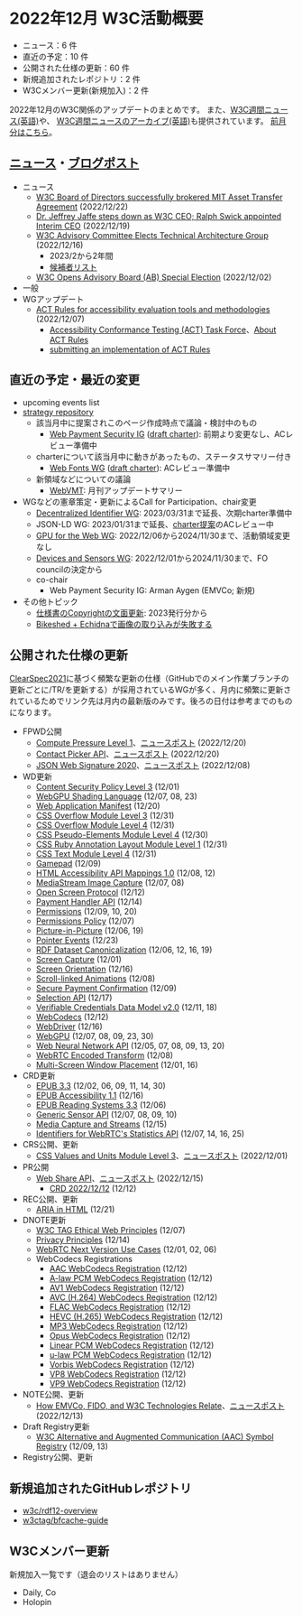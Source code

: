 # 2022年12月 W3C活動概要

- ニュース：6 件
- 直近の予定：10 件
- 公開された仕様の更新：60 件
- 新規追加されたレポジトリ：2 件
- W3Cメンバー更新(新規加入)：2 件

2022年12月のW3C関係のアップデートのまとめです。
また、[W3C週間ニュース(英語)](https://www.w3.org/News/Public/)や、
[W3C週間ニュースのアーカイブ(英語)](https://lists.w3.org/Archives/Public/w3c-announce/2022OctDec/subject.html)も提供されています。
[前月分はこちら](202212.md)。

## [ニュース](https://www.w3.org/blog/news/)・[ブログポスト](https://www.w3.org/blog/)

* ニュース
  * [W3C Board of Directors successfully brokered MIT Asset Transfer Agreement](https://www.w3.org/blog/news/archives/9801) (2022/12/22)
  * [Dr. Jeffrey Jaffe steps down as W3C CEO; Ralph Swick appointed Interim CEO](https://www.w3.org/blog/news/archives/9776) (2022/12/19)
  * [W3C Advisory Committee Elects Technical Architecture Group](https://www.w3.org/blog/news/archives/9787) (2022/12/16)
    * 2023/2から2年間
    * [候補者リスト](https://www.w3.org/2022/11/15-tag-nominations.html)
  * [W3C Opens Advisory Board (AB) Special Election](https://www.w3.org/blog/news/archives/9756) (2022/12/02)
* 一般
* WGアップデート
  * [ACT Rules for accessibility evaluation tools and methodologies](https://www.w3.org/blog/news/archives/9764) (2022/12/07)
    * [Accessibility Conformance Testing (ACT) Task Force](https://www.w3.org/groups/tf/wcag-act)、[About ACT Rules](https://www.w3.org/WAI/standards-guidelines/act/rules/about/)
    * [submitting an implementation of ACT Rules](https://www.w3.org/WAI/standards-guidelines/act/report/submit/)

## 直近の予定・最近の変更

* upcoming events list
* [strategy repository](https://github.com/w3c/strategy/issues)
  * 該当月中に提案されこのページ作成時点で議論・検討中のもの
    * [Web Payment Security IG](https://github.com/w3c/strategy/issues/365) ([draft charter](https://www.w3.org/securepay/charter)): 前期より変更なし、ACレビュー準備中
  * charterについて該当月中に動きがあったもの、ステータスサマリー付き
    * [Web Fonts WG](https://github.com/w3c/strategy/issues/362) ([draft charter](https://w3c.github.io/charter-drafts/2022/webfonts-2022.html)): ACレビュー準備中
  * 新領域などについての議論
    * [WebVMT](https://github.com/w3c/strategy/issues/113): 月刊アップデートサマリー
* WGなどの憲章策定・更新によるCall for Participation、chair変更
  * [Decentralized Identifier WG](https://www.w3.org/2020/12/did-wg-charter.html): 2023/03/31まで延長、次期charter準備中
  * JSON-LD WG: 2023/01/31まで延長、[charter提案](https://www.w3.org/2022/11/proposed-json-wg-charter.html)のACレビュー中
  * [GPU for the Web WG](https://www.w3.org/2022/11/gpuweb-charter.html): 2022/12/06から2024/11/30まで、活動領域変更なし
  * [Devices and Sensors WG](https://www.w3.org/2022/11/das-wg-charter.html): 2022/12/01から2024/11/30まで、FO councilの決定から
  * co-chair
    * Web Payment Security IG: Arman Aygen (EMVCo; 新規)
* その他トピック
  * [仕様書のCopyrightの文面更新](https://lists.w3.org/Archives/Public/spec-prod/2022OctDec/0012.html): 2023発行分から
  * [Bikeshed + Echidnaで画像の取り込みが失敗する](https://lists.w3.org/Archives/Public/spec-prod/2022OctDec/0017.html)

## 公開された仕様の更新

[ClearSpec2021](https://github.com/w3c/tr-pages/blob/main/clearspec2021.md)に基づく頻繁な更新の仕様（GitHubでのメイン作業ブランチの更新ごとに/TR/を更新する）が採用されているWGが多く、月内に頻繁に更新されているためでリンク先は月内の最新版のみです。後ろの日付は参考までのものになります。

* FPWD公開
  * [Compute Pressure Level 1](https://www.w3.org/TR/2022/WD-compute-pressure-20221220/)、[ニュースポスト](https://www.w3.org/blog/news/archives/9799) (2022/12/20)
  * [Contact Picker API](https://www.w3.org/TR/2022/WD-contact-picker-1-20221220/)、[ニュースポスト](https://www.w3.org/blog/news/archives/9797) (2022/12/20)
  * [JSON Web Signature 2020](https://www.w3.org/TR/2022/WD-vc-jws-2020-20221208/)、[ニュースポスト](https://www.w3.org/blog/news/archives/9768) (2022/12/08)
* WD更新
  * [Content Security Policy Level 3](https://www.w3.org/TR/2022/WD-CSP3-20221201/) (12/01)
  * [WebGPU Shading Language](https://www.w3.org/TR/2022/WD-WGSL-20221223/) (12/07, 08, 23)
  * [Web Application Manifest](https://www.w3.org/TR/2022/WD-appmanifest-20221220/) (12/20)
  * [CSS Overflow Module Level 3](https://www.w3.org/TR/2022/WD-css-overflow-3-20221231/) (12/31)
  * [CSS Overflow Module Level 4](https://www.w3.org/TR/2022/WD-css-overflow-4-20221231/) (12/31)
  * [CSS Pseudo-Elements Module Level 4](https://www.w3.org/TR/2022/WD-css-pseudo-4-20221230/) (12/30)
  * [CSS Ruby Annotation Layout Module Level 1](https://www.w3.org/TR/2022/WD-css-ruby-1-20221231/) (12/31)
  * [CSS Text Module Level 4](https://www.w3.org/TR/2022/WD-css-text-4-20221231/) (12/31)
  * [Gamepad](https://www.w3.org/TR/2022/WD-gamepad-20221209/) (12/09)
  * [HTML Accessibility API Mappings 1.0](https://www.w3.org/TR/2022/WD-html-aam-1.0-20221212/) (12/08, 12)
  * [MediaStream Image Capture](https://www.w3.org/TR/2022/WD-image-capture-20221208/) (12/07, 08)
  * [Open Screen Protocol](https://www.w3.org/TR/2022/WD-openscreenprotocol-20221212/) (12/12)
  * [Payment Handler API](https://www.w3.org/TR/2022/WD-payment-handler-20221214/) (12/14)
  * [Permissions](https://www.w3.org/TR/2022/WD-permissions-20221220/) (12/09, 10, 20)
  * [Permissions Policy](https://www.w3.org/TR/2022/WD-permissions-policy-1-20221207/) (12/07)
  * [Picture-in-Picture](https://www.w3.org/TR/2022/WD-picture-in-picture-20221219/) (12/06, 19)
  * [Pointer Events](https://www.w3.org/TR/2022/WD-pointerevents3-20221223/) (12/23)
  * [RDF Dataset Canonicalization](https://www.w3.org/TR/2022/WD-rdf-canon-20221219/) (12/06, 12, 16, 19)
  * [Screen Capture](https://www.w3.org/TR/2022/WD-screen-capture-20221201/) (12/01)
  * [Screen Orientation](https://www.w3.org/TR/2022/WD-screen-orientation-20221216/) (12/16)
  * [Scroll-linked Animations](https://www.w3.org/TR/2022/WD-scroll-animations-1-20221208/) (12/08)
  * [Secure Payment Confirmation](https://www.w3.org/TR/2022/WD-secure-payment-confirmation-20221209/) (12/09)
  * [Selection API](https://www.w3.org/TR/2022/WD-selection-api-20221217/) (12/17)
  * [Verifiable Credentials Data Model v2.0](https://www.w3.org/TR/2022/WD-vc-data-model-2.0-20221218/) (12/11, 18)
  * [WebCodecs](https://www.w3.org/TR/2022/WD-webcodecs-20221212/) (12/12)
  * [WebDriver](https://www.w3.org/TR/2022/WD-webdriver2-20221216/) (12/16)
  * [WebGPU](https://www.w3.org/TR/2022/WD-webgpu-20221230/) (12/07, 08, 09, 23, 30)
  * [Web Neural Network API](https://www.w3.org/TR/2022/WD-webnn-20221220/) (12/05, 07, 08, 09, 13, 20)
  * [WebRTC Encoded Transform](https://www.w3.org/TR/2022/WD-webrtc-encoded-transform-20221208/) (12/08)
  * [Multi-Screen Window Placement](https://www.w3.org/TR/2022/WD-window-placement-20221216/) (12/01, 16)
* CRD更新
  * [EPUB 3.3](https://www.w3.org/TR/2022/CRD-epub-33-20221230/) (12/02, 06, 09, 11, 14, 30)
  * [EPUB Accessibility 1.1](https://www.w3.org/TR/2022/CRD-epub-a11y-11-20221216/) (12/16)
  * [EPUB Reading Systems 3.3](https://www.w3.org/TR/2022/CRD-epub-rs-33-20221206/) (12/06)
  * [Generic Sensor API](https://www.w3.org/TR/2022/CRD-generic-sensor-20221210/) (12/07, 08, 09, 10)
  * [Media Capture and Streams](https://www.w3.org/TR/2022/CRD-mediacapture-streams-20221215/) (12/15)
  * [Identifiers for WebRTC's Statistics API](https://www.w3.org/TR/2022/CRD-webrtc-stats-20221225/) (12/07, 14, 16, 25)
* CRS公開、更新
  * [CSS Values and Units Module Level 3](https://www.w3.org/TR/2022/CR-css-values-3-20221201/)、[ニュースポスト](https://www.w3.org/blog/news/archives/9759) (2022/12/01)
* PR公開
  * [Web Share API](https://www.w3.org/TR/2022/PR-web-share-20221215/)、[ニュースポスト](https://www.w3.org/blog/news/archives/9773) (2022/12/15)
    * [CRD 2022/12/12](https://www.w3.org/TR/2022/CRD-web-share-20221212/) (12/12)
* REC公開、更新
  * [ARIA in HTML](https://www.w3.org/TR/2022/REC-html-aria-20221221/) (12/21)
* DNOTE更新
  * [W3C TAG Ethical Web Principles](https://www.w3.org/TR/2022/DNOTE-ethical-web-principles-20221207/) (12/07)
  * [Privacy Principles](https://www.w3.org/TR/2022/DNOTE-privacy-principles-20221214/) (12/14)
  * [WebRTC Next Version Use Cases](https://www.w3.org/TR/2022/DNOTE-webrtc-nv-use-cases-20221206/) (12/01, 02, 06)
  * WebCodecs Registrations
    * [AAC WebCodecs Registration](https://www.w3.org/TR/2022/DNOTE-webcodecs-aac-codec-registration-20221212/) (12/12)
    * [A-law PCM WebCodecs Registration](https://www.w3.org/TR/2022/DNOTE-webcodecs-alaw-codec-registration-20221212/) (12/12)
    * [AV1 WebCodecs Registration](https://www.w3.org/TR/2022/DNOTE-webcodecs-av1-codec-registration-20221212/) (12/12)
    * [AVC (H.264) WebCodecs Registration](https://www.w3.org/TR/2022/DNOTE-webcodecs-avc-codec-registration-20221212/) (12/12)
    * [FLAC WebCodecs Registration](https://www.w3.org/TR/2022/DNOTE-webcodecs-flac-codec-registration-20221212/) (12/12)
    * [HEVC (H.265) WebCodecs Registration](https://www.w3.org/TR/2022/DNOTE-webcodecs-hevc-codec-registration-20221212/) (12/12)
    * [MP3 WebCodecs Registration](https://www.w3.org/TR/2022/DNOTE-webcodecs-mp3-codec-registration-20221212/) (12/12)
    * [Opus WebCodecs Registration](https://www.w3.org/TR/2022/DNOTE-webcodecs-opus-codec-registration-20221212/) (12/12)
    * [Linear PCM WebCodecs Registration](https://www.w3.org/TR/2022/DNOTE-webcodecs-pcm-codec-registration-20221212/) (12/12)
    * [u-law PCM WebCodecs Registration](https://www.w3.org/TR/2022/DNOTE-webcodecs-ulaw-codec-registration-20221212/) (12/12)
    * [Vorbis WebCodecs Registration](https://www.w3.org/TR/2022/DNOTE-webcodecs-vorbis-codec-registration-20221212/) (12/12)
    * [VP8 WebCodecs Registration](https://www.w3.org/TR/2022/DNOTE-webcodecs-vp8-codec-registration-20221212/) (12/12)
    * [VP9 WebCodecs Registration](https://www.w3.org/TR/2022/DNOTE-webcodecs-vp9-codec-registration-20221212/) (12/12)
* NOTE公開、更新
  * [How EMVCo, FIDO, and W3C Technologies Relate](https://www.w3.org/TR/2022/NOTE-htr-20221213/)、[ニュースポスト](https://www.w3.org/blog/news/archives/9770) (2022/12/13)
* Draft Registry更新
  * [W3C Alternative and Augmented Communication (AAC) Symbol Registry](https://www.w3.org/TR/2022/DRY-aac-registry-20221213/) (12/09, 13)
* Registry公開、更新

## 新規追加されたGitHubレポジトリ

* [w3c/rdf12-overview](https://github.com/w3c/rdf12-overview)
* [w3ctag/bfcache-guide](https://github.com/w3ctag/bfcache-guide)

## W3Cメンバー更新

新規加入一覧です（退会のリストはありません）

* Daily, Co
* Holopin
